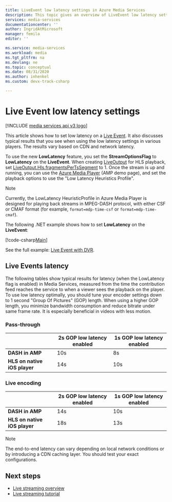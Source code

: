 ```yaml
---
title: LiveEvent low latency settings in Azure Media Services 
description: This topic gives an overview of LiveEvent low latency settings and shows how to set low latency.
services: media-services
documentationcenter: ''
author: IngridAtMicrosoft
manager: femila
editor: ''

ms.service: media-services
ms.workload: media
ms.tgt_pltfrm: na
ms.devlang: ne
ms.topic: conceptual
ms.date: 08/31/2020
ms.author: inhenkel
ms.custom: devx-track-csharp

---
```


# Live Event low latency settings

[!INCLUDE [media services api v3 logo](./includes/v3-hr.md)]

This article shows how to set low latency on a [Live Event](/rest/api/media/liveevents). It also discusses typical results that you see when using the low latency settings in various players. The results vary based on CDN and network latency.

To use the new **LowLatency** feature, you set the **StreamOptionsFlag** to **LowLatency** on the **LiveEvent**. When creating [LiveOutput](/rest/api/media/liveoutputs) for HLS playback, set [LiveOutput.Hls.fragmentsPerTsSegment](/rest/api/media/liveoutputs/create#hls) to 1. Once the stream is up and running, you can use the [Azure Media Player](https://ampdemo.azureedge.net/) (AMP demo page), and set the playback options to use the "Low Latency Heuristics Profile".

> [!NOTE]
> Currently, the LowLatency HeuristicProfile in Azure Media Player is designed for playing back streams in MPEG-DASH protocol, with either CSF or CMAF format (for example, `format=mdp-time-csf` or `format=mdp-time-cmaf`). 

The following .NET example shows how to set **LowLatency** on the **LiveEvent**:

[!code-csharp[Main](../../../media-services-v3-dotnet/blob/main/Live/LiveEventWithDVR/Program.cs#NewLiveEvent)]

        

See the full example: [Live Event with DVR](https://github.com/Azure-Samples/media-services-v3-dotnet/blob/main/Live/LiveEventWithDVR/Program.cs).

## Live Events latency

The following tables show typical results for latency (when the LowLatency flag is enabled) in Media Services, measured from the time the contribution feed reaches the service to when a viewer sees the playback on the player. To use low latency optimally, you should tune your encoder settings down to 1 second "Group Of Pictures" (GOP) length. When using a higher GOP length, you minimize bandwidth consumption and reduce bitrate under same frame rate. It is especially beneficial in videos with less motion.

### Pass-through 

||2s GOP low latency enabled|1s GOP low latency enabled|
|---|---|---|
|**DASH in AMP**|10s|8s|
|**HLS on native iOS player**|14s|10s|

### Live encoding

||2s GOP low latency enabled|1s GOP low latency enabled|
|---|---|---|
|**DASH in AMP**|14s|10s|
|**HLS on native iOS player**|18s|13s|

> [!NOTE]
> The end-to-end latency can vary depending on local network conditions or by introducing a CDN caching layer. You should test your exact configurations.

## Next steps

- [Live streaming overview](live-streaming-overview.md)
- [Live streaming tutorial](stream-live-tutorial-with-api.md)
